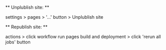 ** Unplublish site: ** 

  settings > pages > '...' button > Unplublish site

** Republish site: ** 
  
  actions > click workflow run pages build and deployment > click 'rerun all jobs' button